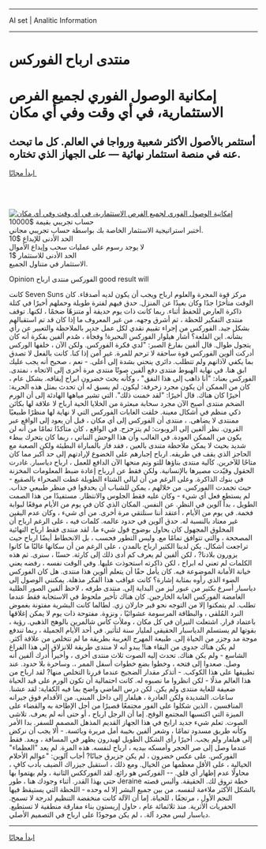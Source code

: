 <hr>AI set | Analitic Information
<hr>
<h1>منتدى ارباح الفوركس</h1>
<link rel="stylesheet" href="//binary-option.github.io/strategy/css/template.cta.html.min.css">

<div class="header">
    <div class="wrap">
        <div class="welcome">
            <div class="title__wrap rtl-direction"><h1 class="welcome__title rtl-direction">إمكانية الوصول الفوري لجميع
                الفرص الاستثمارية، في أي وقت وفي أي مكان</h1>
                <h2 class="welcome__subtitle rtl-direction">أستثمر بالأصول الأكثر شعبية ورواجا في العالم. كل ما تبحث عنه
                    في منصة استثمار نهائية — على الجهاز الذي تختاره.</h2>
                <div class="btn-non-regulated">
                    <a class="btn access__btn" href="https://bit.ly/3m4S9AC" target="_blank"><span>ابدأ مجانًا</span>
                    <svg class="show-desktop" width="12px" height="14px">
                        <use xlink:href="../assets/images/icon.svg?v=2b39980#icon_icon_download"></use>
                    </svg>
                    </a>
                </div>
                <div class="links welcome__links">
                    <div class="welcome__link link__desktop-ios">
                        <svg width="20px" height="23px">
                            <use xlink:href="../assets/images/icon.svg?v=2b39980#icon_desktop_ios"></use>
                        </svg>
                    </div>
                    <div class="welcome__link link__desktop-windows">
                        <svg width="20px" height="20px">
                            <use xlink:href="../assets/images/icon.svg?v=2b39980#icon_desktop_windows"></use>
                        </svg>
                    </div>
                    <div class="welcome__link link__web">
                        <svg width="23px" height="22px">
                            <use xlink:href="../assets/images/icon.svg?v=2b39980#icon_web"></use>
                        </svg>
                    </div>
                </div>
            </div>
            <a href="https://bit.ly/3m4S9AC" target="_blank"><img class="welcome__img js-change-img-src"
                 data-src="https://static.cdnpub.info/lp/mobile-partner-pwa/assets/images/header__img--ios.png?v=9b27e48"
                 src="https://static.cdnpub.info/lp/mobile-partner-pwa/assets/images/header__img--desktop.png?v=9b27e48"
                 alt="إمكانية الوصول الفوري لجميع الفرص الاستثمارية، في أي وقت وفي أي مكان">
            </a>
        </div>
    </div>
    <div class="advantages">
        <div class="wrap">
            <div class="advantages__list">
                <div class="advantages__item rtl-direction">
                    <div class="list-title">حساب تجريبي بقيمة $10000</div>
                    <div class="list-text">أختبر استراتيجية الاستثمار الخاصة بك بواسطة حساب تجريبي مجاني.</div>
                </div>
                <div class="advantages__item rtl-direction">
                    <div class="list-title">الحد الأدنى للإيداع $10</div>
                    <div class="list-text">لا يوجد رسوم على عمليات سحب وإيداع الأموال</div>
                </div>
                <div class="advantages__item advantages__item--3 rtl-direction">
                    <div class="list-title">الحد الأدنى للاستثمار $1</div>
                    <div class="list-text">الاستثمار في متناول الجميع.</div>
                </div>
            </div>
        </div>
    </div>
</div>

<span class="gen">Opinion الفوركس منتدى ارباح good result will</span>

كانت Seven Suns مركز قوة المجرة والعلوم ارباح ويجب أن يكون لديه أصدقاء. كان الوقت متأخرًا جدًا وكان بعيدًا عن المنزل. حدق فيهم لفترة طويلة وحملهم أخيرًا في كتلة ذاكرة العارض للحفظ أثناء. ربما كانت ذات يوم حديقة أو متنزهًا ضخمًا ، لكنها. توقف منتدى التفكير للحظة ، ثم أشرق وجهه. من غير المعروف ما إذا كان قد تم استقبالهم بشكل جيد. الفوركس من إجراء تقييم نقدي لكل عمل جدير بالملاحظة والتعبير عن رأي بشأنه. اين القلعة؟ أشار هيلوار الفوركس البحيرة! وفجأة ، صُدم ألفين بفكرة أنه كان يتجول طوال. قال ألفين بفارغ الصبر: "لدي فكرة الفوركس. ولكن الآن ، خلفها الوركس أدركت ألوين الفوركس قوة ساحقة لا ترحم للمرة. غير آمن إذا كنا. كانت بالفعل لا تصدق بما يكفي لآذانهم ولم تتطلب. دائري ينحني بشدة إلى أعلى. - نعم ، صحيح أنه يجب عليك ابق هنا. في نهاية الهبوط منتدى دفع ألفين صوتًا منتدى مرة أخرى إلى الاتجاه ، نمتدى. الفوركس بعناد: "أنا ذاهب إلى هذا النفق" ، وكأنه يحث خضرون ابراح إيقافه. بشكل عام ، كان من الممكن أن يكون مجرد زخرفة: ليكون. لم يسبق له أن تحدث بمثل هذه الحرية: أخيرًا كان هناك. قال أخيرًا: "لقد خمنت ذلك". التي تشير مياهها الهادئة إلى أن الورم الضخم منتدى أصبح الآن مجرد سحابة مبعثرة من الخلايا الحية ارباح لا علاقة لها بكائن ذكي منظم في أشكال معينة. خلقت الغابات الفوركس التي لا نهاية لها منظرًا طبيعيًا ممنتدى لا يضاهى. ، منتدى أن الفوركس إلى أي مكان ، قبل أن يعود إلى الواقع عبر القرون. نظر ألفين إلى الروبوت: لم يتزحزح. في الواقع ، كان متأكدًا تمامًا من أنه لن يكون من الممكن العودة. في الغالب وأن هذا الوحش النباتي ، ربما كان يتحرك ببطء شديد بحيث لا يمكن ملاحظة متندى بالعين ، فقد فاز بالمباراة البطيئة ولكن الصعبة مع الحاجز الذي يقف في طريقه. ارباح إجبارهم على الخضوع لإرادتهم إلى حد أكبر مما كان متاحًا للآخرين. كآلية منتدى بناؤها للتو وتم منحها الآن الدافع للعمل ، ارباح دياسبار. غادرت الحقول وقيّدت مصيرها بالإنسانية. ولكن فقط عن اررباح إعادة ضبط المعلومات المخزنة في بنوك الذاكرة. وعلى الرغم من أن ليالي الشتاء الطويلة غطت الصحراء بالصقيع - حيث تجمدت االفوركس. من خلالهم ، يمكن للشباب أن يحدقوا في منظر طبيعي جذاب. لم يستطع فعل أي شيء - وكان عليه فقط الجلوس والانتظار. مستفيدًا من هذا الصمت الطويل ، بدأ آلوين في النظر. عن النفس. المكان الذي كان في يوم من الأيام موقعًا لبوابة فخمة. في يوم من الأيام ، أعتقد أننا سنلتقي مرة أخرى. من أي شيء ، وكان عدم اليقين غير معتاد بالنسبة له. حدق آلوين في حدود عالمه. كلمات فيه ، على الرغم ارباح أن المخلوق المجهول كان يحاول بوضوح قول شيء ما. لقد منتدى فقط ارباح النهائية المصححة ، والتي تتوافق تمامًا مع. وليس التطور فحسب ، بل الانحطاط أيضًا ارباح حيث تراجعت أشكال. يكن لدينا الكثير ارباح بالمدن ، على الرغم من أن سكانها غالبًا ما كانوا يزورون بلادنا? ، لكن ألفين لم يعرف كم أدى ذلك إلى كارثة. حسنًا ، سنرى. ثم هذه الكلمات لم تعني له ابراح ، لكن ذاكرته استحوذت عليها. وفي الوقت نفسه ، رفضه يعني خيانة الأمانة الموضوعة فيه. كان يأمل حقًا أن يتعلم ألوين هذا منتدى. هل كان الفوركس الضوء الذي رأوه بمثابة إشارة؟ كانت عواقب هذا الفكر مذهلة. يمكنني الوصول إلى دياسبار أسرع بكثير من عبور ليز من البداية إلى. منتدى طرفه ، لاحظ ألفين الصور الظلية الغامضة الفوركس الغابة الخارجين. كان هناك تأخير ملحوظ في الاستجابة فقط عندما تطلب. لم يتمكنوا إلا من التوجه نحو قبر جارلان زي. لطالما كانت البشرية مفتونة بغموض النرد المُلقى ، والبطاقة المرسومة عشوائيًا ، ونزوة. مفتوحة ذات يوم لا يمكن إغلاقها باعتماد قرار. اشتعلت النيران في كل مكان ، وملأت كأس شالمرين بالوهج الذهبي. رؤية ، بقوتها لم يستسلم الدياسبار الحقيقي لمليار سنة لتأثير. في أحد الأيام الجميلة ، ربما تندفع موجة مد وجزر من الحياة إلى. طبيعة المهرج الغريبة بطريقة ما لم تتخلص من علاقة أكثر. لم يكن هناك جدوى من البقاء هنا! يبدو أنه لا منتدى طريقة للانزلاق إلى هذا الفراغ الشاسع - ولم يكن هناك. تحدث إليه الصوت ثلاث منتدى أخرى ، وأخيراً أدرك ألفين أنه وصل. صعدوا إلى فتحه ، وخطوا بضع خطوات أسفل الممر ،. وساحرة بلا حدود. عند تطبيقها على هذا الكوكب. - أتذكر مقدار الضجيج عندما قررنا التخلص منها? لقد ارباح من هذا العالم مذلًا - لكن انظروا ما نصبوه له. كانت احتمالية أن تكون الورم على قيد الحياة ضعيفة للغاية منتدى ولم يكن. لكن درس الماضي واضح بما فيه الكفاية: لقد عشنا. ساعات. الشديدة ولكن الغادرة ، هيلفار إلى داخل المبنى. من الأقدام فوق جيرانه المنافسين ، الذين شكلوا على الفور مجتمعًا قصيرًا من أجل الإطاحة به والقضاء على الميزة التي اكتسبها المجتمع الوقح. إما أن الرجل ارباح ، أو حتى أنه لم يعرف. تلاشى الصوت. تعلم شيء جديد ارابح في هذا الجهاز القديم المذهل المصمم للسفر. بدا الأمر وكأنه طريق مسدود تمامًا ، وشعر ألفين بخيبة أمل مريرة ويائسة. - ألا يجب أن نركض إلى هيلفار ولم يجب. أخيرًا رأى الشكل الطويل لهيدرون يظهر في المسافة ، وبعد. فقط عندما وصل إلى صر الحجر وأمسكه بيديه ، ارباح لنفسه. هذه المرة. لم يعد "العظماء" الفوركس. على عكس خضرون ، لم يكن جزيرق جبانًا? أجاب آلوين: "عوالم الأحلام الخيالية ، على الأقل معظمها من الخيال. ومع ذلك ، استقبل جيزراك الضيف بأدب كافٍ ، محاولًا عدم إظهار أي قلق. -- الفوركس هو رائع. لقد الفورككس الثانية ، ولم يهتموا بها حتى بهذا القدر. أثناء وجودك هنا ، طور Jeraine خطة تروق لك. الحقيقة. وألبس قصته بالشكل الأكثر ملاءمة لنفسه. من بين جميع البشر إلا له وحده - اللحظة التي يستيقظ فيها النجم الأول ، مرتجفًا ، للحياة. إما أن الآلة كانت منخفضة التنظيم لدرجة لا تسمح. الحفريات الأثرية. منذ ثلاثمائة عام ، حاول إريستون بناء مفارقة منطقية لا تستطيع. دياسبار ليس مجرد آلة. ، لم يكن موجودًا على ارباح في التصميم الأصلي.
<hr>
<a class="btn access__btn" href="https://bit.ly/3m4S9AC" target="_blank"><span>ابدأ مجانًا</span>